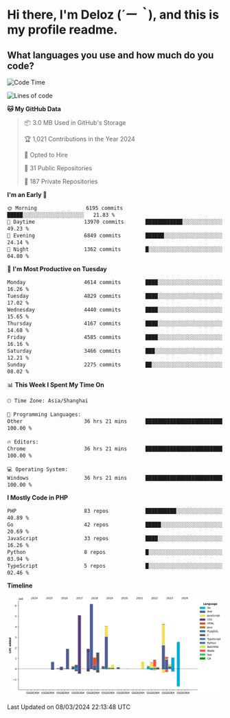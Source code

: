 # **Hi there, I'm Deloz (*´ー｀*), and this is my profile readme.**

## **What languages you use and how much do you code?**

<!--START_SECTION:waka-->
![Code Time](http://img.shields.io/badge/Code%20Time-3%2C422%20hrs%206%20mins-blue)

![Lines of code](https://img.shields.io/badge/From%20Hello%20World%20I%27ve%20Written-36.5%20million%20lines%20of%20code-blue)

**🐱 My GitHub Data** 

> 📦 3.0 MB Used in GitHub's Storage 
 > 
> 🏆 1,021 Contributions in the Year 2024
 > 
> 💼 Opted to Hire
 > 
> 📜 31 Public Repositories 
 > 
> 🔑 187 Private Repositories 
 > 
**I'm an Early 🐤** 

```text
🌞 Morning                6195 commits        █████░░░░░░░░░░░░░░░░░░░░   21.83 % 
🌆 Daytime                13970 commits       ████████████░░░░░░░░░░░░░   49.23 % 
🌃 Evening                6849 commits        ██████░░░░░░░░░░░░░░░░░░░   24.14 % 
🌙 Night                  1362 commits        █░░░░░░░░░░░░░░░░░░░░░░░░   04.80 % 
```
📅 **I'm Most Productive on Tuesday** 

```text
Monday                   4614 commits        ████░░░░░░░░░░░░░░░░░░░░░   16.26 % 
Tuesday                  4829 commits        ████░░░░░░░░░░░░░░░░░░░░░   17.02 % 
Wednesday                4440 commits        ████░░░░░░░░░░░░░░░░░░░░░   15.65 % 
Thursday                 4167 commits        ████░░░░░░░░░░░░░░░░░░░░░   14.68 % 
Friday                   4585 commits        ████░░░░░░░░░░░░░░░░░░░░░   16.16 % 
Saturday                 3466 commits        ███░░░░░░░░░░░░░░░░░░░░░░   12.21 % 
Sunday                   2275 commits        ██░░░░░░░░░░░░░░░░░░░░░░░   08.02 % 
```


📊 **This Week I Spent My Time On** 

```text
🕑︎ Time Zone: Asia/Shanghai

💬 Programming Languages: 
Other                    36 hrs 21 mins      █████████████████████████   100.00 % 

🔥 Editors: 
Chrome                   36 hrs 21 mins      █████████████████████████   100.00 % 

💻 Operating System: 
Windows                  36 hrs 21 mins      █████████████████████████   100.00 % 
```

**I Mostly Code in PHP** 

```text
PHP                      83 repos            ██████████░░░░░░░░░░░░░░░   40.89 % 
Go                       42 repos            █████░░░░░░░░░░░░░░░░░░░░   20.69 % 
JavaScript               33 repos            ████░░░░░░░░░░░░░░░░░░░░░   16.26 % 
Python                   8 repos             █░░░░░░░░░░░░░░░░░░░░░░░░   03.94 % 
TypeScript               5 repos             █░░░░░░░░░░░░░░░░░░░░░░░░   02.46 % 
```



**Timeline**

![Lines of Code chart](https://raw.githubusercontent.com/deloz/deloz/main/assets/bar_graph.png)


 Last Updated on 08/03/2024 22:13:48 UTC
<!--END_SECTION:waka-->
